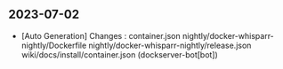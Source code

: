 
## 2023-07-02
 * [Auto Generation] Changes : container.json nightly/docker-whisparr-nightly/Dockerfile nightly/docker-whisparr-nightly/release.json wiki/docs/install/container.json (dockserver-bot[bot])
